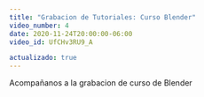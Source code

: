 ```yaml
---
title: "Grabacion de Tutoriales: Curso Blender"
video_number: 4
date: 2020-11-24T20:00:00-06:00
video_id: UfCHv3RU9_A

actualizado: true
---
```


Acompañanos a la grabacion de curso de Blender

